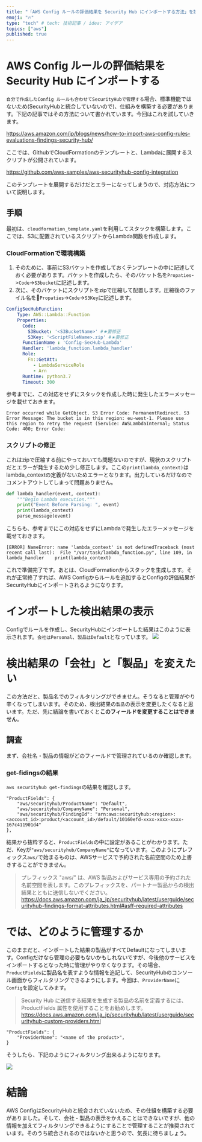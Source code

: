 ```yaml
---
title: "「AWS Config ルールの評価結果を Security Hub にインポートする方法」を試す"
emoji: "🔥"
type: "tech" # tech: 技術記事 / idea: アイデア
topics: ["aws"]
published: true
---
```


# AWS Config ルールの評価結果を Security Hub にインポートする
`自分で作成したConfig ルールも合わせてSecurityHubで管理する`場合、標準機能ではないため(SecurityHubと統合していないので)、仕組みを構築する必要があります。下記の記事ではその方法について書かれています。今回はこれを試していきます。

https://aws.amazon.com/jp/blogs/news/how-to-import-aws-config-rules-evaluations-findings-security-hub/

ここでは、GithubでCloudFormationのテンプレートと、Lambdaに展開するスクリプトが公開されています。

https://github.com/aws-samples/aws-securityhub-config-integration

このテンプレートを展開するだけだとエラーになってしまうので、対応方法について説明します。

## 手順
最初は、`cloudformation_template.yaml`を利用してスタックを構築します。ここでは、S3に配置されているスクリプトからLambda関数を作成します。

### CloudFormationで環境構築
1. そのために、事前にS3バケットを作成しておくテンプレートの中に記述しておく必要があります。バケットを作成したら、そのバケット名を`Propaties`->`Code`->`S3bucket`に記述します。
1. 次に、そのバケットにスクリプトをzipで圧縮して配置します。圧縮後のファイル名を`Propaties`->`Code`->`S3Key`に記述します。

```yaml
ConfigSecHubFunction:
    Type: AWS::Lambda::Function
    Properties:
      Code:
        S3Bucket: '<S3BucketName>' #★要修正
        S3Key: '<ScriptFileName>.zip' #★要修正
      FunctionName : 'Config-SecHub-Lambda'
      Handler: 'lambda_function.lambda_handler'
      Role:
        Fn::GetAtt:
          - LambdaServiceRole
          - Arn
      Runtime: python3.7
      Timeout: 300  
```

参考までに、この対応をせずにスタックを作成した時に発生したエラーメッセージを載せておきます。
```
Error occurred while GetObject. S3 Error Code: PermanentRedirect. S3 Error Message: The bucket is in this region: eu-west-1. Please use this region to retry the request (Service: AWSLambdaInternal; Status Code: 400; Error Code:
```

### スクリプトの修正
これはzipで圧縮する前にやっておいても問題ないのですが、現状のスクリプトだとエラーが発生するため少し修正します。ここの`print(lambda_context)`はlambda_contextの定義がないためエラーとなります。出力しているだけなのでコメントアウトしてしまって問題ありません。

```python
def lambda_handler(event, context):
    """Begin Lambda execution."""
    print("Event Before Parsing: ", event)
    print(lambda_context)
    parse_message(event)
```
こちらも、参考までにこの対応をせずにLambdaで発生したエラーメッセージを載せておきます。
```
[ERROR] NameError: name 'lambda_context' is not definedTraceback (most recent call last):  File "/var/task/lambda_function.py", line 109, in lambda_handler    print(lambda_context)
```
これで準備完了です。あとは、CloudFormationからスタックを生成します。それが正常終了すれば、AWS Configからルールを追加するとConfigの評価結果がSecurityHubにインポートされるようになります。

# インポートした検出結果の表示
Configでルールを作成し、SecurityHubにインポートした結果はこのように表示されます。`会社はPersonal`、`製品はDefault`となっています。
![](https://storage.googleapis.com/zenn-user-upload/6uqlnyos67ui71t1fd9x5cy0pwpn)

# 検出結果の「会社」と「製品」を変えたい
この方法だと、製品名でのフィルタリングができません。そうなると管理がやり辛くなってしまいます。そのため、検出結果の`製品`の表示を変更したくなると思います。ただ、先に結論を書いておくと**このフィールドを変更することはできません**。

## 調査
まず、会社名・製品の情報がどのフィールドで管理されているのか確認します。

### get-fidingsの結果
`aws securityhub get-findings`の結果を確認します。

```
"ProductFields": {
    "aws/securityhub/ProductName": "Default",
    "aws/securityhub/CompanyName": "Personal",
    "aws/securityhub/FindingId": "arn:aws:securityhub:<region>:<account_id>:product/<account_id>/default/10160efd-xxxx-xxxx-xxxx-167c411901d4"
},
```
結果から抜粋すると、`ProductFields`の中に設定があることがわかります。ただ、Keyが`"aws/securityhub/CompanyName"`になっています。このようにプレフィックス`aws/`で始まるものは、AWSサービスで予約された名前空間のため上書きすることができません。

> プレフィックス "aws/" は、AWS 製品およびサービス専用の予約された名前空間を表します。このプレフィックスを、パートナー製品からの検出結果とともに送信しないでください。
https://docs.aws.amazon.com/ja_jp/securityhub/latest/userguide/securityhub-findings-format-attributes.html#asff-required-attributes

# では、どのように管理するか
このままだと、インポートした結果の製品がすべてDefaultになってしまいます。Configだけなら管理の必要もないかもしれないですが、今後他のサービスをインポートするとなった時に管理がやり辛くなります。その場合、`ProductFields`に製品名を表すような情報を追記して、SecurityHubのコンソール画面からフィルタリングできるようにします。今回は、`ProviderName`に`Config`を設定してみます。

> Security Hub に送信する結果を生成する製品の名前を定義するには、ProductFields 属性を使用することをお勧めします。
https://docs.aws.amazon.com/ja_jp/securityhub/latest/userguide/securityhub-custom-providers.html

```
"ProductFields": {
    "ProviderName": "<name of the product>",
}
```
そうしたら、下記のようにフィルタリング出来るようになります。

![](https://storage.googleapis.com/zenn-user-upload/peotpkrj4ojoukuo1i4pu0nnl53c)

# 結論
AWS ConfigはSecurityHubと統合されていないため、その仕組を構築する必要がありました。そして、会社・製品の表示をかえることはできないですが、他の情報を加えてフィルタリングできるようにすることで管理することが推奨されています。そのうち統合されるのではないかと思うので、気長に待ちましょう。
